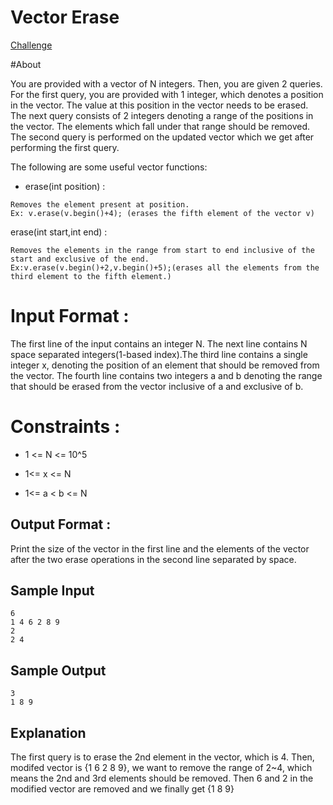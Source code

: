 # Vector Erase

[Challenge](https://codeworld19.blogspot.com/2020/06/vector-erase-in-c-hacker-rank-solution.html)

#About

You are provided with a vector of N integers. Then, you are given 2 queries. For the first query, you are provided with 1 integer, which denotes a position in the vector. The value at this position in the vector needs to be erased. The next query consists of 2 integers denoting a range of the positions in the vector. The elements which fall under that range should be removed. The second query is performed on the updated vector which we get after performing the first query.

The following are some useful vector functions:

+ erase(int position) :
```
Removes the element present at position.  
Ex: v.erase(v.begin()+4); (erases the fifth element of the vector v)
```

erase(int start,int end) :
```
Removes the elements in the range from start to end inclusive of the start and exclusive of the end.
Ex:v.erase(v.begin()+2,v.begin()+5);(erases all the elements from the third element to the fifth element.)
```

# Input Format :
The first line of the input contains an integer N. The next line contains N space separated integers(1-based index).The third line contains a single integer x, denoting the position of an element that should be removed from the vector. The fourth line contains two integers a and b denoting the range that should be erased from the vector inclusive of a and exclusive of b.

# Constraints :

+ 1 <= N <= 10^5

+ 1<= x <= N

+ 1<= a < b <= N

## Output Format :

Print the size of the vector in the first line and the elements of the vector after the two erase operations in the second line separated by space.

## Sample Input
```
6
1 4 6 2 8 9
2
2 4
```

## Sample Output
```
3
1 8 9
```

## Explanation

The first query is to erase the 2nd element in the vector, which is 4. Then, modifed vector is {1 6 2 8 9}, we want to remove the range of 2~4, which means the 2nd and 3rd elements should be removed. Then 6 and 2 in the modified vector are removed and we finally get {1 8 9}
